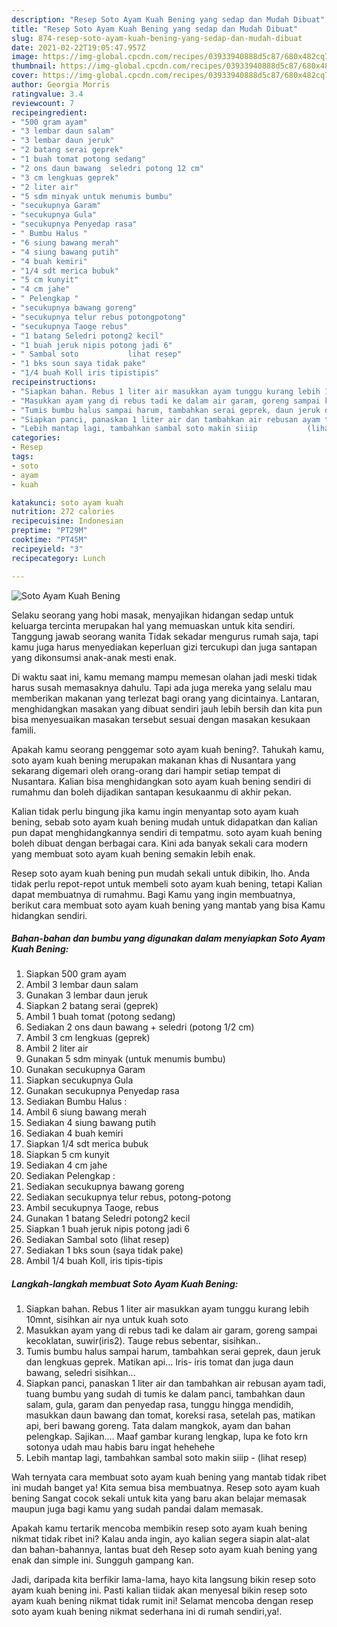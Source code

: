 ```yaml
---
description: "Resep Soto Ayam Kuah Bening yang sedap dan Mudah Dibuat"
title: "Resep Soto Ayam Kuah Bening yang sedap dan Mudah Dibuat"
slug: 874-resep-soto-ayam-kuah-bening-yang-sedap-dan-mudah-dibuat
date: 2021-02-22T19:05:47.957Z
image: https://img-global.cpcdn.com/recipes/03933940888d5c87/680x482cq70/soto-ayam-kuah-bening-foto-resep-utama.jpg
thumbnail: https://img-global.cpcdn.com/recipes/03933940888d5c87/680x482cq70/soto-ayam-kuah-bening-foto-resep-utama.jpg
cover: https://img-global.cpcdn.com/recipes/03933940888d5c87/680x482cq70/soto-ayam-kuah-bening-foto-resep-utama.jpg
author: Georgia Morris
ratingvalue: 3.4
reviewcount: 7
recipeingredient:
- "500 gram ayam"
- "3 lembar daun salam"
- "3 lembar daun jeruk"
- "2 batang serai geprek"
- "1 buah tomat potong sedang"
- "2 ons daun bawang  seledri potong 12 cm"
- "3 cm lengkuas geprek"
- "2 liter air"
- "5 sdm minyak untuk menumis bumbu"
- "secukupnya Garam"
- "secukupnya Gula"
- "secukupnya Penyedap rasa"
- " Bumbu Halus "
- "6 siung bawang merah"
- "4 siung bawang putih"
- "4 buah kemiri"
- "1/4 sdt merica bubuk"
- "5 cm kunyit"
- "4 cm jahe"
- " Pelengkap "
- "secukupnya bawang goreng"
- "secukupnya telur rebus potongpotong"
- "secukupnya Taoge rebus"
- "1 batang Seledri potong2 kecil"
- "1 buah jeruk nipis potong jadi 6"
- " Sambal soto           lihat resep"
- "1 bks soun saya tidak pake"
- "1/4 buah Koll iris tipistipis"
recipeinstructions:
- "Siapkan bahan. Rebus 1 liter air masukkan ayam tunggu kurang lebih 10mnt, sisihkan air nya untuk kuah soto"
- "Masukkan ayam yang di rebus tadi ke dalam air garam, goreng sampai kecoklatan, suwir(iris2). Tauge rebus sebentar, sisihkan.."
- "Tumis bumbu halus sampai harum, tambahkan serai geprek, daun jeruk dan lengkuas geprek. Matikan api... Iris- iris tomat dan juga daun bawang, seledri sisihkan..."
- "Siapkan panci, panaskan 1 liter air dan tambahkan air rebusan ayam tadi, tuang bumbu yang sudah di tumis ke dalam panci, tambahkan daun salam, gula, garam dan penyedap rasa, tunggu hingga mendidih, masukkan daun bawang dan tomat, koreksi rasa, setelah pas, matikan api, beri bawang goreng. Tata dalam mangkok, ayam dan bahan pelengkap. Sajikan.... Maaf gambar kurang lengkap, lupa ke foto krn sotonya udah mau habis baru ingat hehehehe"
- "Lebih mantap lagi, tambahkan sambal soto makin siiip           (lihat resep)"
categories:
- Resep
tags:
- soto
- ayam
- kuah

katakunci: soto ayam kuah 
nutrition: 272 calories
recipecuisine: Indonesian
preptime: "PT29M"
cooktime: "PT45M"
recipeyield: "3"
recipecategory: Lunch

---
```



![Soto Ayam Kuah Bening](https://img-global.cpcdn.com/recipes/03933940888d5c87/680x482cq70/soto-ayam-kuah-bening-foto-resep-utama.jpg)

Selaku seorang yang hobi masak, menyajikan hidangan sedap untuk keluarga tercinta merupakan hal yang memuaskan untuk kita sendiri. Tanggung jawab seorang  wanita Tidak sekadar mengurus rumah saja, tapi kamu juga harus menyediakan keperluan gizi tercukupi dan juga santapan yang dikonsumsi anak-anak mesti enak.

Di waktu  saat ini, kamu memang mampu memesan olahan jadi meski tidak harus susah memasaknya dahulu. Tapi ada juga mereka yang selalu mau memberikan makanan yang terlezat bagi orang yang dicintainya. Lantaran, menghidangkan masakan yang dibuat sendiri jauh lebih bersih dan kita pun bisa menyesuaikan masakan tersebut sesuai dengan masakan kesukaan famili. 



Apakah kamu seorang penggemar soto ayam kuah bening?. Tahukah kamu, soto ayam kuah bening merupakan makanan khas di Nusantara yang sekarang digemari oleh orang-orang dari hampir setiap tempat di Nusantara. Kalian bisa menghidangkan soto ayam kuah bening sendiri di rumahmu dan boleh dijadikan santapan kesukaanmu di akhir pekan.

Kalian tidak perlu bingung jika kamu ingin menyantap soto ayam kuah bening, sebab soto ayam kuah bening mudah untuk didapatkan dan kalian pun dapat menghidangkannya sendiri di tempatmu. soto ayam kuah bening boleh dibuat dengan berbagai cara. Kini ada banyak sekali cara modern yang membuat soto ayam kuah bening semakin lebih enak.

Resep soto ayam kuah bening pun mudah sekali untuk dibikin, lho. Anda tidak perlu repot-repot untuk membeli soto ayam kuah bening, tetapi Kalian dapat membuatnya di rumahmu. Bagi Kamu yang ingin membuatnya, berikut cara membuat soto ayam kuah bening yang mantab yang bisa Kamu hidangkan sendiri.

<!--inarticleads1-->

##### Bahan-bahan dan bumbu yang digunakan dalam menyiapkan Soto Ayam Kuah Bening:

1. Siapkan 500 gram ayam
1. Ambil 3 lembar daun salam
1. Gunakan 3 lembar daun jeruk
1. Siapkan 2 batang serai (geprek)
1. Ambil 1 buah tomat (potong sedang)
1. Sediakan 2 ons daun bawang + seledri (potong 1/2 cm)
1. Ambil 3 cm lengkuas (geprek)
1. Ambil 2 liter air
1. Gunakan 5 sdm minyak (untuk menumis bumbu)
1. Gunakan secukupnya Garam
1. Siapkan secukupnya Gula
1. Gunakan secukupnya Penyedap rasa
1. Sediakan  Bumbu Halus :
1. Ambil 6 siung bawang merah
1. Sediakan 4 siung bawang putih
1. Sediakan 4 buah kemiri
1. Siapkan 1/4 sdt merica bubuk
1. Siapkan 5 cm kunyit
1. Sediakan 4 cm jahe
1. Sediakan  Pelengkap :
1. Sediakan secukupnya bawang goreng
1. Sediakan secukupnya telur rebus, potong-potong
1. Ambil secukupnya Taoge, rebus
1. Gunakan 1 batang Seledri potong2 kecil
1. Siapkan 1 buah jeruk nipis potong jadi 6
1. Sediakan  Sambal soto           (lihat resep)
1. Sediakan 1 bks soun (saya tidak pake)
1. Ambil 1/4 buah Koll, iris tipis-tipis




<!--inarticleads2-->

##### Langkah-langkah membuat Soto Ayam Kuah Bening:

1. Siapkan bahan. Rebus 1 liter air masukkan ayam tunggu kurang lebih 10mnt, sisihkan air nya untuk kuah soto
1. Masukkan ayam yang di rebus tadi ke dalam air garam, goreng sampai kecoklatan, suwir(iris2). Tauge rebus sebentar, sisihkan..
1. Tumis bumbu halus sampai harum, tambahkan serai geprek, daun jeruk dan lengkuas geprek. Matikan api... Iris- iris tomat dan juga daun bawang, seledri sisihkan...
1. Siapkan panci, panaskan 1 liter air dan tambahkan air rebusan ayam tadi, tuang bumbu yang sudah di tumis ke dalam panci, tambahkan daun salam, gula, garam dan penyedap rasa, tunggu hingga mendidih, masukkan daun bawang dan tomat, koreksi rasa, setelah pas, matikan api, beri bawang goreng. Tata dalam mangkok, ayam dan bahan pelengkap. Sajikan.... Maaf gambar kurang lengkap, lupa ke foto krn sotonya udah mau habis baru ingat hehehehe
1. Lebih mantap lagi, tambahkan sambal soto makin siiip -           (lihat resep)




Wah ternyata cara membuat soto ayam kuah bening yang mantab tidak ribet ini mudah banget ya! Kita semua bisa membuatnya. Resep soto ayam kuah bening Sangat cocok sekali untuk kita yang baru akan belajar memasak maupun juga bagi kamu yang sudah pandai dalam memasak.

Apakah kamu tertarik mencoba membikin resep soto ayam kuah bening nikmat tidak ribet ini? Kalau anda ingin, ayo kalian segera siapin alat-alat dan bahan-bahannya, lantas buat deh Resep soto ayam kuah bening yang enak dan simple ini. Sungguh gampang kan. 

Jadi, daripada kita berfikir lama-lama, hayo kita langsung bikin resep soto ayam kuah bening ini. Pasti kalian tiidak akan menyesal bikin resep soto ayam kuah bening nikmat tidak rumit ini! Selamat mencoba dengan resep soto ayam kuah bening nikmat sederhana ini di rumah sendiri,ya!.

